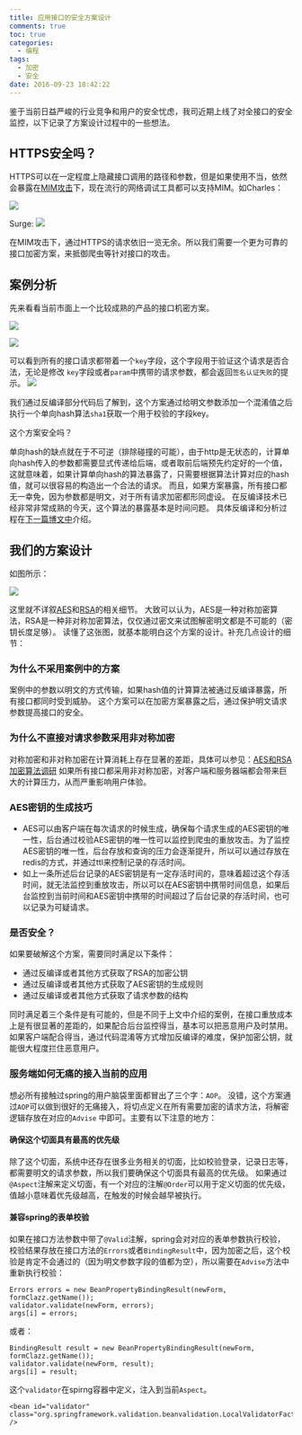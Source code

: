 ```yaml
---
title: 应用接口的安全方案设计
comments: true
toc: true
categories:
  - 编程
tags:
  - 加密
  - 安全
date: 2016-09-23 18:42:22
---
```

<!-- abstract -->
<!-- 开始正文 -->
鉴于当前日益严峻的行业竞争和用户的安全忧虑，我司近期上线了对全接口的安全监控，以下记录了方案设计过程中的一些想法。

## HTTPS安全吗？
HTTPS可以在一定程度上隐藏接口调用的路径和参数，但是如果使用不当，依然会暴露在[MIM攻击](https://zh.wikipedia.org/zh-cn/%E4%B8%AD%E9%97%B4%E4%BA%BA%E6%94%BB%E5%87%BB)下，现在流行的网络调试工具都可以支持MIM。如Charles：

![](/image/2016-09-24-19-11-21.png)

Surge:
![](/image/2016-09-24-19-10-30.png)

在MIM攻击下，通过HTTPS的请求依旧一览无余。所以我们需要一个更为可靠的接口加密方案，来抵御爬虫等针对接口的攻击。

## 案例分析
先来看看当前市面上一个比较成熟的产品的接口机密方案。

![](/image/2016-09-24-22-48-57.jpg)


![](/image/2016-09-24-22-52-21.jpg)

可以看到所有的接口请求都带着一个`key`字段，这个字段用于验证这个请求是否合法，无论是修改  `key`字段或者`param`中携带的请求参数，都会返回`签名认证失败`的提示。
![](/image/2016-09-24-22-53-11.jpg)

我们通过反编译部分代码后了解到，这个方案通过给明文参数添加一个混淆值之后执行一个单向hash算法`sha1`获取一个用于校验的字段key。

这个方案安全吗？

单向hash的缺点就在于不可逆（排除碰撞的可能），由于http是无状态的，计算单向hash传入的参数都需要显式传递给后端，或者取前后端预先约定好的一个值，这就意味着，如果计算单向hash的算法暴露了，只需要根据算法计算对应的hash值，就可以很容易的构造出一个合法的请求。
而且，如果方案暴露，所有接口都无一幸免，因为参数都是明文，对于所有请求加密都形同虚设。
在反编译技术已经非常非常成熟的今天，这个算法的暴露基本是时间问题。
具体反编译和分析过程在[下一篇博文中](http://suclogger.tech/2016/09/25/%E8%AE%B0%E4%B8%80%E6%AC%A1%E5%8F%8D%E7%BC%96%E8%AF%91%E8%BF%87%E7%A8%8B/)介绍。

## 我们的方案设计

如图所示：

![](/image/加密.png)

这里就不详叙[AES](https://zh.wikipedia.org/wiki/%E9%AB%98%E7%BA%A7%E5%8A%A0%E5%AF%86%E6%A0%87%E5%87%86)和[RSA](https://zh.wikipedia.org/wiki/RSA%E5%8A%A0%E5%AF%86%E6%BC%94%E7%AE%97%E6%B3%95)的相关细节。
大致可以认为，AES是一种对称加密算法，RSA是一种非对称加密算法，仅仅通过密文来试图解密明文都是不可能的（密钥长度足够）。
读懂了这张图，就基本能明白这个方案的设计。补充几点设计的细节：

### 为什么不采用案例中的方案
案例中的参数以明文的方式传输，如果hash值的计算算法被通过反编译暴露，所有接口都同时受到威胁。
这个方案可以在加密方案暴露之后，通过保护明文请求参数提高接口的安全。

### 为什么不直接对请求参数采用非对称加密
对称加密和非对称加密在计算消耗上存在显著的差距，具体可以参见：[AES和RSA加密算法调研](http://blog.csdn.net/wgw335363240/article/details/8878584)
如果所有接口都采用非对称加密，对客户端和服务器端都会带来巨大的计算压力，从而严重影响用户体验。

### AES密钥的生成技巧
* AES可以由客户端在每次请求的时候生成，确保每个请求生成的AES密钥的唯一性，后台通过校验AES密钥的唯一性可以监控到爬虫的重放攻击。为了监控AES密钥的唯一性，后台存放和查询的压力会逐渐提升，所以可以通过存放在redis的方式，并通过ttl来控制记录的存活时间。
* 如上一条所述后台记录的AES密钥是有一定存活时间的，意味着超过这个存活时间，就无法监控到重放攻击，所以可以在AES密钥中携带时间信息，如果后台监控到当前时间和AES密钥中携带的时间超过了后台记录的存活时间，也可以记录为可疑请求。

### 是否安全？
如果要破解这个方案，需要同时满足以下条件：
* 通过反编译或者其他方式获取了RSA的加密公钥
* 通过反编译或者其他方式获取了AES密钥的生成规则
* 通过反编译或者其他方式获取了请求参数的结构

同时满足着三个条件是有可能的，但是不同于上文中介绍的案例，在接口重放成本上是有很显著的差距的，如果配合后台监控得当，基本可以把恶意用户及时禁用。
如果客户端配合得当，通过代码混淆等方式增加反编译的难度，保护加密公钥，就能很大程度拦住恶意用户。

### 服务端如何无痛的接入当前的应用
想必所有接触过spring的用户脑袋里面都冒出了三个字：`AOP`。
没错，这个方案通过`AOP`可以做到很好的无痛接入，将切点定义在所有需要加密的请求方法，将解密逻辑存放在对应的`Advise` 中即可。主要有以下注意的地方：
#### 确保这个切面具有最高的优先级
除了这个切面，系统中还存在很多业务相关的切面，比如校验登录，记录日志等，都需要明文的请求参数，所以我们要确保这个切面具有最高的优先级。 
如果通过`@Aspect`注解来定义切面，有一个对应的注解`@Order`可以用于定义切面的优先级，值越小意味着优先级越高，在触发的时候会越早被执行。
#### 兼容spring的表单校验
如果在接口方法参数中带了`@Valid`注解，spring会对对应的表单参数执行校验，校验结果存放在接口方法的`Errors`或者`BindingResult`中，因为加密之后，这个校验是肯定不会通过的（因为明文参数字段的值都为空），所以需要在`Advise`方法中重新执行校验：
```
Errors errors = new BeanPropertyBindingResult(newForm, formClazz.getName());
validator.validate(newForm, errors);
args[i] = errors;
```
或者：
```
BindingResult result = new BeanPropertyBindingResult(newForm, formClazz.getName());
validator.validate(newForm, result);
args[i] = result;
```
这个`validator`在spirng容器中定义，注入到当前`Aspect`。
```
<bean id="validator" class="org.springframework.validation.beanvalidation.LocalValidatorFactoryBean" />
```
















